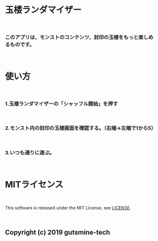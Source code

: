 # 玉楼ランダマイザー

<br>

### このアプリは、モンストのコンテンツ、封印の玉楼をもっと楽しめるものです。

<br>

# 使い方

<br>

### 1.玉楼ランダマイザーの「シャッフル開始」を押す

<br>

### 2.モンスト内の封印の玉楼画面を確認する。（右端→左端で1から5）

<br>

### 3.いつも通りに遊ぶ。

<br>

# MITライセンス

<br>

This software is released under the MIT License, see [LICENSE](https://github.com/gutsmine/g-random/blob/master/LICENSE).

<br>

## Copyright (c) 2019 gutsmine-tech
